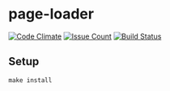 # page-loader

[![Code Climate](https://codeclimate.com/github/maximtop/project-lvl3-s19/badges/gpa.svg)](https://codeclimate.com/github/maximtop/project-lvl3-s19)
[![Issue Count](https://codeclimate.com/github/maximtop/project-lvl3-s19/badges/issue_count.svg)](https://codeclimate.com/github/maximtop/project-lvl3-s19)
[![Build Status](https://travis-ci.org/maximtop/project-lvl3-s19.svg?branch=master)](https://travis-ci.org/maximtop/project-lvl3-s19)

## Setup

```
make install
```

